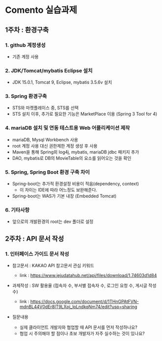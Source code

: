# Comento 실습과제

## 1주차 : 환경구축 

### 1. github 계정생성
- 기존 계정 사용

### 2. JDK/Tomcat/mybatis Eclipse 설치
- JDK 15.0.1, Tomcat 9, Eclipse, mybatis 3.5.6v 설치

### 3. Spring 환경구축
- STS와 마켓플레이스 중, STS를 선택
- STS 설치 이후, 추가로 필요한 기능은 MarketPlace 이용 (Spring 3 Tool for 4)

### 4. mariaDB 설치 및 연동 테스트용 Web 어플리케이션 제작
- mariaDB, Mysql Workbench 사용
- root 계정 사용 대신 권한제한 계정 생성 후 사용
- Maven을 통해 Spring외 log4j, mybatis, mariaDB jdbc 패키지 추가
- DAO, mybatis로 DB의 MovieTable의 요소를 읽어오는 것을 확인

### 5. Spring, Spring Boot 환경 구축 차이
- Spring-boot는 추가적 환경설정 비용이 적음(dependency, context)
  - 이 차이는 IDE에 따라 어느정도 보완해준다.
- Spring-boot는 WAS가 기본 내장 (Embedded Tomcat)

### 6. 기타사항
- 앞으로의 개발환경의 root는 dev 폴더로 설정


## 2주차 : API 문서 작성

### 1. 인터페이스 가이드 문서 작성
- 참고문서 : KAKAO API 참고문서 관심 키워드
  - link : https://www.jejudatahub.net/api/files/download/1,74603d1d84

- 과제작성 : SW 활용율 (접속자 수, 부서별 접속자 수, 로그인 요청 수, 게시글 작성 수)
  - link : https://docs.google.com/document/d/1THnGPAtFVN-mdnBL44V0dEr8IT9LXpj_lpLndkqNm74/edit?usp=sharing
  
- 질문내용 
  - 실제 클라이언트 개발자와 협업할 때 API 문서를 먼저 작성하나요?
  - 협업 시 주의해야 할 점이나 초보 개발자가 자주 실수하는 것이 있나요?
